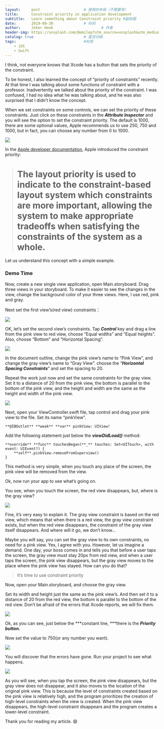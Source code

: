 ```yaml
---
layout:     post   				    # 使用的布局（不需要改）
title:      Constraint priority in application development 				# 标题 
subtitle:   Learn something about Constraint priority #副标题
date:       2019-08-30 				# 时间
author:     Joker Hook 						# 作者
header-img: https://unsplash.com/@emilep?utm_source=unsplash&utm_medium=referral&utm_content=creditCopyText 	#这篇文章标题背景图片
catalog: true 						# 是否归档
tags:								#标签
    - iOS
    - Swift
---
```



I think, not everyone knows that Xcode has a button that sets the priority of the constraint.

To be honest, I also learned the concept of “priority of constraints” recently. At that time I was talking about some functions of constraint with a professor. Inadvertently we talked about the priority of the constraint. I was confused, I had no idea what he was talking about, and he was also surprised that I didn’t know the concept.

When we set constraints on some controls, we can set the priority of these constraints. Just click on these constraints in the ***Attribute Inspector*** and you will see the option to set the constraint priority. The default is 1000, there are some optional values, Apple recommends us to use 250, 750 and 1000, but in fact, you can choose any number from 0 to 1000.

![](https://cdn-images-1.medium.com/max/2000/1*FQm7vuldtXBcSxQob5RQwg.png)

In the [Apple developer documentation](https://developer.apple.com/documentation/uikit/uilayoutpriority), Apple introduced the constraint priority:
> # The layout priority is used to indicate to the constraint-based layout system which constraints are more important, allowing the system to make appropriate tradeoffs when satisfying the constraints of the system as a whole.

Let us understand this concept with a simple example.

### Demo Time

Now, create a new single view application, open Main.storyboard. Drag three views in your storyboard. To make it easier to see the changes in the view, change the background color of your three views. Here, I use red, pink and gray.

Next set the first view’s(red view) constraints：

![](https://cdn-images-1.medium.com/max/2000/1*yQUpjMNdegG5w_aQOTszYw.png)

OK, let’s set the second view’s constraints. Tap ***Control*** key and drag a line from the pink view to red view, choose “Equal widths” and “Equal heights”. Also, choose “Bottom” and “Horizontal Spacing”.

![](https://cdn-images-1.medium.com/max/2000/1*ISQ9RdbPum3PrmNeGUVe2w.png)

In the document outline, change the pink view’s name to “Pink View”, and change the gray view’s name to “Gray View”. choose the “***Horizontal Spacing Constraints***” and set the spacing to 20.

Repeat the work just now and set the same constraints for the gray view. Set it to a distance of 20 from the pink view, the bottom is parallel to the bottom of the pink view, and the height and width are the same as the height and width of the pink view.

![](https://cdn-images-1.medium.com/max/5760/1*gaAwWJx6trFzotcauXpx5w.png)

Next, open your ViewController.swift file, tap control and drag your pink view to the file. Set its name “pinkView”.

    **@IBOutlet** **weak** **var** pinkView: UIView!

Add the following statement just below the ***viewDidLoad()*** method:

    **override** **func** touchesBegan(**_** touches: Set<UITouch>, with event: UIEvent?) {
        **self**.pinkView.removeFromSuperview()
    }

This method is very simple, when you touch any place of the screen, the pink view will be removed from the view.

Ok, now run your app to see what’s going on.

You see, when you touch the screen, the red view disappears, but, where is the gray view?

![](https://cdn-images-1.medium.com/max/2000/1*XFZtv3QBnc4bj4fw8pkbkA.gif)

Fine, it’s very easy to explain it. The gray view constraint is based on the red view, which means that when there is a red view, the gray view constraint exists, but when the red view disappears, the constraint of the gray view itself disappears. And where will it go, we don’t know…

Maybe you will say, you can set the gray view to its own constraints, no need for a pink view. Yes, I agree with you. However, let us imagine a demand. One day, your boss comes in and tells you that before a user taps the screen, the gray view must stay 20px from red view, and when a user taps the screen, the pink view disappears, but the gray view moves to the place where the pink view has stayed. How can you do that?
>  It’s time to use constraint priority

Now, open your Main.storyboard, and choose the gray view.

Set its width and height just the same as the pink view’s. And then set it to a distance of 20 from the red view, the bottom is parallel to the bottom of the red view. Don’t be afraid of the errors that Xcode reports, we will fix them.

![](https://cdn-images-1.medium.com/max/2000/1*V0P6lIL6CSnwT9BRK77avw.png)

Ok, as you can see, just below the ***constant line, ***there is the ***Priority button.***

Now set the value to 750(or any number you want).

![](https://cdn-images-1.medium.com/max/2000/1*lviCQwOONA8yeeqmguMlgw.png)

You will discover that the errors have gone. Run your project to see what happens.

![](https://cdn-images-1.medium.com/max/2000/1*Eemnx60iO8gILFBTMIhfbQ.gif)

As you will see, when you tap the screen, the pink view disappears, but the gray view does not disappear, and it also moves to the location of the original pink view. This is because the level of constraints created based on the pink view is relatively high, and the program prioritizes the creation of high-level constraints when the view is created. When the pink view disappears, the high-level constraint disappears and the program creates a lower-level constraint.

Thank you for reading my article. 😄